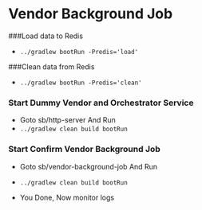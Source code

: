 # Vendor Background Job

###Load data to Redis

* `../gradlew bootRun -Predis='load'`


###Clean data from Redis


* `../gradlew bootRun -Predis='clean'`


### Start Dummy Vendor and Orchestrator Service

*   Goto  sb/http-server And Run
* `../gradlew clean build bootRun`


### Start Confirm Vendor Background Job

* Goto sb/vendor-background-job And Run
* `../gradlew clean build bootRun`

* You Done, Now  monitor logs
